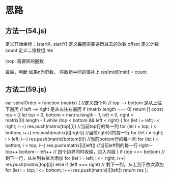 # 思路
## 方法一(54.js)
定义开始坐标：(startX, startY)
定义每圈需要遍历减去的次数 offset
定义计数 count
定义二维数组 res

loop: 需要转的圈数

最后，判断 如果n为奇数， 将数组中间的值补上  res[mid][mid] = count

## 方法二(59.js)
var spiralOrder = function (matrix) {
    //定义四个角
    // top --> bottom 是从上往下遍历
    // left --> right 是从左往右遍历
    if (matrix.length === 0) return []
    const res = []
    let top = 0, bottom = matrix.length - 1, left = 0, right = matrix[0].length - 1
    while (top < bottom && left < right) {
        for (let i = left; i < right; i++) res.push(matrix[top][i])     //当前top行的每一列
        for (let i = top; i < bottom; i++) res.push(matrix[i][right])   //当前right列的每一行
        for (let i = right; i > left; i--) res.push(matrix[bottom][i])  //当前bottom行的每一列
        for (let i = bottom; i > top; i--) res.push(matrix[i][left])    //当前left列的每一行
        right--
        top++
        bottom--
        left++  // 四个边界同时收缩，进入内层
    }
    if (top === bottom) // 剩下一行，从左到右依次添加
        for (let i = left; i <= right; i++) res.push(matrix[top][i])
    else if (left === right) // 剩下一列，从上到下依次添加
        for (let i = top; i <= bottom; i++) res.push(matrix[i][left])
    return res
};

